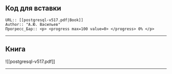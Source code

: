 ## Код для вставки
```
URL:: [[postgresql-v517.pdf|Book]]
Author:: "А.Ю. Васильев"
Прогресс_Бар:: <p> <progress max=100 value=0> </progress> 0% </p>
```
---

## Книга
![[postgresql-v517.pdf]]

---
